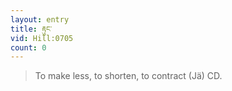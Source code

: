 ```yaml
---
layout: entry
title: རྟུང་
vid: Hill:0705
count: 0
---
```

> To make less, to shorten, to contract (Jä) CD\.


